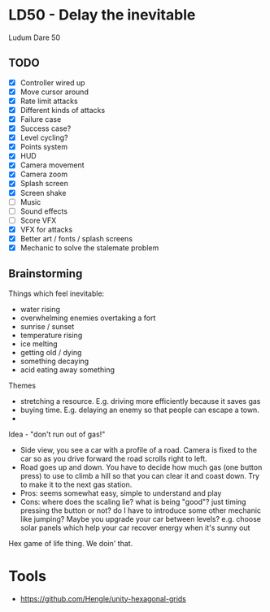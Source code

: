 # LD50 - Delay the inevitable
Ludum Dare 50

## TODO
- [x] Controller wired up
- [x] Move cursor around
- [x] Rate limit attacks
- [x] Different kinds of attacks
- [x] Failure case
- [x] Success case?
- [x] Level cycling?
- [x] Points system
- [x] HUD
- [x] Camera movement
- [x] Camera zoom
- [x] Splash screen
- [x] Screen shake
- [ ] Music
- [ ] Sound effects
- [ ] Score VFX
- [x] VFX for attacks
- [x] Better art / fonts / splash screens
- [x] Mechanic to solve the stalemate problem

## Brainstorming
Things which feel inevitable:
- water rising 
- overwhelming enemies overtaking a fort
- sunrise / sunset
- temperature rising
- ice melting
- getting old / dying
- something decaying
- acid eating away something

Themes
- stretching a resource.  E.g. driving more efficiently because it saves gas
- buying time.  E.g. delaying an enemy so that people can escape a town.
- 

Idea - "don't run out of gas!"
- Side view, you see a car with a profile of a road.  Camera is fixed to the car so as you drive forward the road scrolls right to left.
- Road goes up and down.  You have to decide how much gas (one button press) to use to climb a hill so that you can clear it and coast down.  Try to make it to the next gas station.
- Pros: seems somewhat easy, simple to understand and play
- Cons: where does the scaling lie? what is being "good"? just timing pressing the button or not? do I have to introduce some other mechanic like jumping?  Maybe you upgrade your car between levels?  e.g. choose solar panels which help your car recover energy when it's sunny out

Hex game of life thing.  We doin' that.

# Tools
- https://github.com/Hengle/unity-hexagonal-grids
